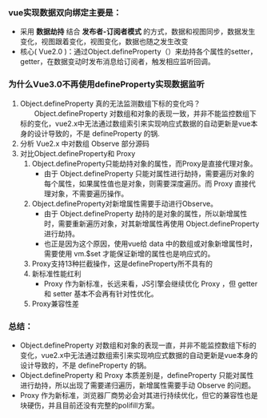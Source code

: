 ### vue实现数据双向绑定主要是：
+ 采用 **数据劫持** 结合 **发布者-订阅者模式** 的方式，数据和视图同步，数据发生变化，视图跟着变化，视图变化，数据也随之发生改变
+ 核心( Vue2.0 )：通过Object.defineProperty（）来劫持各个属性的setter，getter，在数据变动时发布消息给订阅者，触发相应监听回调。

### 为什么Vue3.0不再使用defineProperty实现数据监听
1. Object.defineProperty 真的无法监测数组下标的变化吗？<br />
&emsp;&emsp;Object.defineProperty 对数组和对象的表现一致，并非不能监控数组下标的变化，vue2.x中无法通过数组索引来实现响应式数据的自动更新是vue本身的设计导致的，不是 defineProperty 的锅.
2. 分析 Vue2.x 中对数组 Observe 部分源码
3. 对比Object.defineProperty和 Proxy
    1. Object.defineProperty只能劫持对象的属性，而Proxy是直接代理对象。<br />
        + 由于 Object.defineProperty 只能对属性进行劫持，需要遍历对象的每个属性，如果属性值也是对象，则需要深度遍历。而 Proxy 直接代理对象，不需要遍历操作。
    2. Object.defineProperty对新增属性需要手动进行Observe。<br />
        + 由于 Object.defineProperty 劫持的是对象的属性，所以新增属性时，需要重新遍历对象，对其新增属性再使用 Object.defineProperty 进行劫持。
        + 也正是因为这个原因，使用vue给 data 中的数组或对象新增属性时，需要使用 vm.$set 才能保证新增的属性也是响应式的。
    3.  Proxy支持13种拦截操作，这是defineProperty所不具有的
    4. 新标准性能红利 
        + Proxy 作为新标准，长远来看，JS引擎会继续优化 Proxy ，但 getter 和 setter 基本不会再有针对性优化。
    5. Proxy兼容性差

### 总结：
+ Object.defineProperty 对数组和对象的表现一直，并非不能监控数组下标的变化，vue2.x中无法通过数组索引来实现响应式数据的自动更新是vue本身的设计导致的，不是 defineProperty 的锅。
+ Object.defineProperty 和 Proxy 本质差别是，defineProperty 只能对属性进行劫持，所以出现了需要递归遍历，新增属性需要手动 Observe 的问题。
+ Proxy 作为新标准，浏览器厂商势必会对其进行持续优化，但它的兼容性也是块硬伤，并且目前还没有完整的polifill方案。